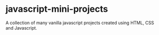 # javascript-mini-projects
A collection of many vanilla javascript projects created using HTML, CSS and Javascript.
